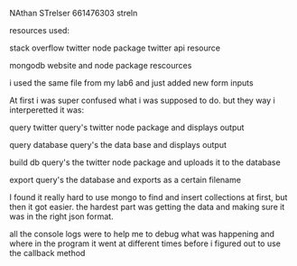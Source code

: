 NAthan STrelser
661476303
streln

resources used:

stack overflow 
twitter node package
twitter api resource

mongodb website and node package rescources


i used the same file from my lab6 and just added new form inputs

At first i was super confused what i was supposed to do. but they way i interperetted it was:

query twitter query's twitter node package and displays output

query database query's the data base and displays output

build db query's the twitter node package and uploads it to the database

export query's the database and exports as a certain filename


I found it really hard to use mongo to find and insert collections at first, but then it got easier. the hardest part was getting the data and making sure it was in the right json format.

all the console logs were to help me to debug what was happening and where in the program it went at different times before i figured out to use the callback method


